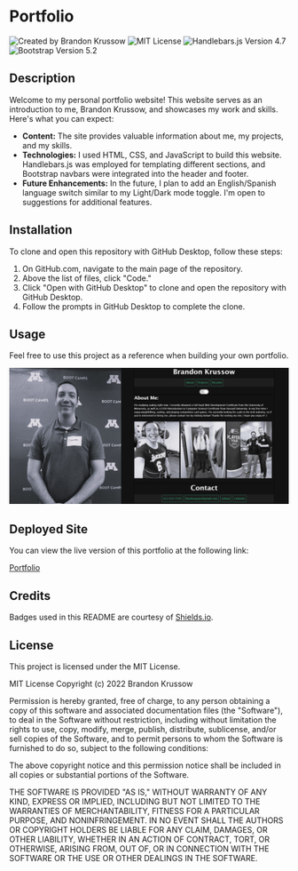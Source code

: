 # Portfolio 

![Created by Brandon Krussow](https://img.shields.io/badge/Created%20by-Brandon%20Krussow-blue)
![MIT License](https://img.shields.io/badge/License-MIT-yellow)
![Handlebars.js Version 4.7](https://img.shields.io/badge/Handlebars.js-4.7-brightgreen)
![Bootstrap Version 5.2](https://img.shields.io/badge/Bootstrap-5.2-blueviolet)

## Description

Welcome to my personal portfolio website! This website serves as an introduction to me, Brandon Krussow, and showcases my work and skills. Here's what you can expect:

- **Content:** The site provides valuable information about me, my projects, and my skills.
- **Technologies:** I used HTML, CSS, and JavaScript to build this website. Handlebars.js was employed for templating different sections, and Bootstrap navbars were integrated into the header and footer.
- **Future Enhancements:** In the future, I plan to add an English/Spanish language switch similar to my Light/Dark mode toggle. I'm open to suggestions for additional features.

## Installation

To clone and open this repository with GitHub Desktop, follow these steps:

1. On GitHub.com, navigate to the main page of the repository.
2. Above the list of files, click "Code."
3. Click "Open with GitHub Desktop" to clone and open the repository with GitHub Desktop.
4. Follow the prompts in GitHub Desktop to complete the clone.

## Usage

Feel free to use this project as a reference when building your own portfolio. 

![Portfolio Screenshot](/assets/images/PortfolioScreenshot.PNG)

## Deployed Site

You can view the live version of this portfolio at the following link:

[Portfolio](https://bkorbsquare.github.io/Module-2-Challenge/)

## Credits

Badges used in this README are courtesy of [Shields.io](https://github.com/badges/shields).

## License

This project is licensed under the MIT License.

MIT License
Copyright (c) 2022 Brandon Krussow

Permission is hereby granted, free of charge, to any person obtaining a copy of this software and associated documentation files (the "Software"), to deal in the Software without restriction, including without limitation the rights to use, copy, modify, merge, publish, distribute, sublicense, and/or sell copies of the Software, and to permit persons to whom the Software is furnished to do so, subject to the following conditions:

The above copyright notice and this permission notice shall be included in all copies or substantial portions of the Software.

THE SOFTWARE IS PROVIDED "AS IS," WITHOUT WARRANTY OF ANY KIND, EXPRESS OR IMPLIED, INCLUDING BUT NOT LIMITED TO THE WARRANTIES OF MERCHANTABILITY, FITNESS FOR A PARTICULAR PURPOSE, AND NONINFRINGEMENT. IN NO EVENT SHALL THE AUTHORS OR COPYRIGHT HOLDERS BE LIABLE FOR ANY CLAIM, DAMAGES, OR OTHER LIABILITY, WHETHER IN AN ACTION OF CONTRACT, TORT, OR OTHERWISE, ARISING FROM, OUT OF, OR IN CONNECTION WITH THE SOFTWARE OR THE USE OR OTHER DEALINGS IN THE SOFTWARE.
